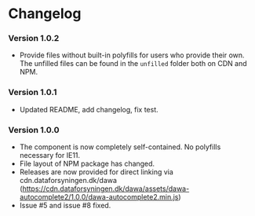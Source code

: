 # Changelog
### Version 1.0.2
 - Provide files without built-in polyfills for users who provide their own. 
   The unfilled files can be found in the `unfilled` folder both on CDN and NPM.  

### Version 1.0.1
 - Updated README, add changelog, fix test.
### Version 1.0.0
 - The component is now completely self-contained. No polyfills necessary for IE11.
 - File layout of NPM package has changed.
 - Releases are now provided for direct linking via cdn.dataforsyningen.dk/dawa (https://cdn.dataforsyningen.dk/dawa/assets/dawa-autocomplete2/1.0.0/dawa-autocomplete2.min.js)
 - Issue #5 and issue #8 fixed.
